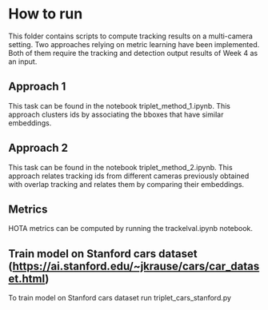 # How to run
This folder contains scripts to compute tracking results on a multi-camera setting. Two approaches relying on metric learning have been implemented. Both of them require the tracking and detection output results of Week 4 as an input.

## Approach 1
This task can be found in the notebook triplet_method_1.ipynb. This approach clusters ids by associating the bboxes that have similar embeddings.

## Approach 2
This task can be found in the notebook triplet_method_2.ipynb. This approach relates tracking ids from different cameras previously obtained with overlap tracking and relates them by comparing their embeddings.

## Metrics
HOTA metrics can be computed by running the trackelval.ipynb notebook.

## Train model on Stanford cars dataset (https://ai.stanford.edu/~jkrause/cars/car_dataset.html)
To train model on Stanford cars dataset run triplet_cars_stanford.py
